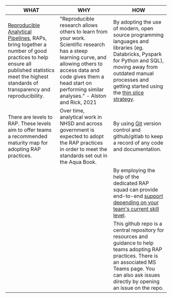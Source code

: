 | **WHAT**                                                                                                                                                                                                          | **WHY**                                                                                                                                                                                                                                        | **HOW**                                                                                                                                                                                                                                                                    |
|-------------------------------------------------------------------------------------------------------------------------------------------------------------------------------------------------------------------|------------------------------------------------------------------------------------------------------------------------------------------------------------------------------------------------------------------------------------------------|----------------------------------------------------------------------------------------------------------------------------------------------------------------------------------------------------------------------------------------------------------------------------|
| [Reproducible Analytical Pipelines](/what-is-RAP.md),  RAPs, bring together a number of good  practices to help ensure all published  statistics meet the highest standards of  transparency and reproducibility. | "Reproducible research allows others to learn from your work. Scientific research has a  steep learning curve, and allowing others to  access data and code gives them a head  start on performing similar analyses."  - Alston and Rick, 2021 | By adopting the use of modern, open source  programming languages and libraries  (eg. Databricks, Pyspark for Python and SQL),  moving away from outdated manual processes and  getting started using the [thin slice strategy](/rollout-approach/thin-slice-strategy.md). |
| There are levels to RAP. These levels  aim to offer teams a recommended  maturity map for adopting RAP practices.                                                                                                 | Over time, analytical work in NHSD and across  government is expected to adopt the RAP  practices in order to meet the standards set  out in the Aqua Book.                                                                                    | By using [Git](/development-approach/01_intro-to-git) version control and github/gitlab to keep  a record of any code and documentation.                                                                                                                                   |
|                                                                                                                                                                                                                   |                                                                                                                                                                                                                                                | By employing the help of the dedicated RAP squad can provide end-to-end [support depending on your team's  current skill level](/rollout-approach/support-models.md).                                                                                                      |
|                                                                                                                                                                                                                   |                                                                                                                                                                                                                                                | This github repo is a central repository for resources and  guidance to help teams adopting RAP practices. There  is an associated MS Teams page. You can also ask  issues directly by opening an issue on the repo.                                                       |
